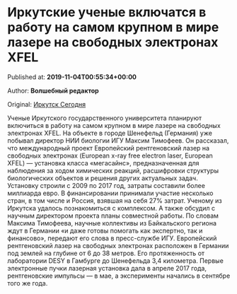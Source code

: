 
# Иркутские ученые включатся в работу на самом крупном в мире лазере на свободных электронах XFEL

Published at: **2019-11-04T00:55:34+00:00**

Author: **Волшебный редактор**

Original: [Иркутск Сегодня](https://irk.today/2019/11/04/irkutskie-uchenye-vkljuchatsja-v-rabotu-na-samom-krupnom-v-mire-lazere-na-svobodnyh-jelektronah-xfel/)

Ученые Иркутского государственного университета планируют включиться в работу на самом крупном в мире лазере на свободных электронах XFEL. На объекте в городе Шенефельд (Германия) уже побывал директор НИИ биологии ИГУ Максим Тимофеев.
Он рассказал, что международный проект Европейский рентгеновский лазер на свободных электронах (European x-ray free electron laser, European XFEL) — установка класса «мегасайнс», предназначенная для наблюдения за ходом химических реакций, расшифровки структуры биологических объектов и решения других актуальных задач. Установку строили с 2009 по 2017 год, затраты составили более миллиарда евро. В финансировании принимали участие несколько стран, в том числе и Россия, взявшая на себя 27% затрат.
Ученому из Иркутска удалось познакомиться с комплексом. А также обсудил с научным директором проекта планы совместной работы.
По словам Максима Тимофеева, научные коллективы из Байкальского региона ждут в Германии «и даже готовы помогать как экспертно, так и финансово», передают его слова в пресс-службе ИГУ.
Европейский рентгеновский лазер на свободных электронах расположен в Германии под землей на глубине от 6 до 38 метров. Его протяженность от лаборатории DESY в Гамбурге до Шенефельда 3,4 километра. Первые электронные пучки лазерная установка дала в апреле 2017 года, рентгеновские импульсы — в мае, а эксперименты начались в сентябре того же года.
